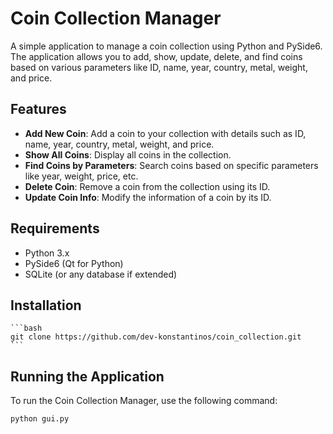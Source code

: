 # Coin Collection Manager

A simple application to manage a coin collection using Python and PySide6. The application allows you to add, show, update, delete, and find coins based on various parameters like ID, name, year, country, metal, weight, and price.

## Features

- **Add New Coin**: Add a coin to your collection with details such as ID, name, year, country, metal, weight, and price.
- **Show All Coins**: Display all coins in the collection.
- **Find Coins by Parameters**: Search coins based on specific parameters like year, weight, price, etc.
- **Delete Coin**: Remove a coin from the collection using its ID.
- **Update Coin Info**: Modify the information of a coin by its ID.

## Requirements

- Python 3.x
- PySide6 (Qt for Python)
- SQLite (or any database if extended)

## Installation

    ```bash
    git clone https://github.com/dev-konstantinos/coin_collection.git
    ```

## Running the Application

To run the Coin Collection Manager, use the following command:

```bash
python gui.py
